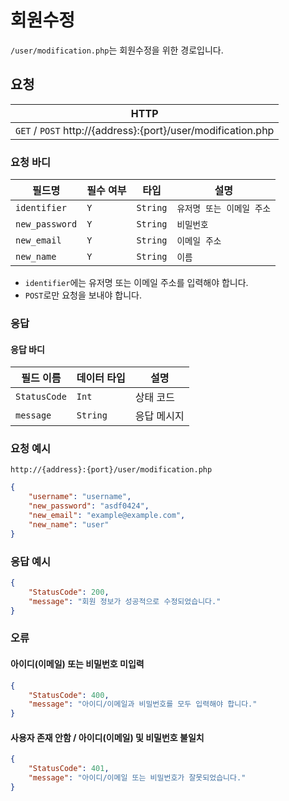 
# 회원수정
`/user/modification.php`는 회원수정을 위한 경로입니다.

## 요청
|HTTP|
|--|
| `GET` / `POST` http://{address}:{port}/user/modification.php |

### 요청 바디
|필드명|필수 여부|타입|설명|
|--|--|--|--|
| `identifier` | `Y` | `String` | `유저명 또는 이메일 주소` |
| `new_password` | `Y` | `String` | `비밀번호` |
| `new_email` | `Y` | `String` | `이메일 주소` |
| `new_name` | `Y` | `String` | `이름` |

* `identifier`에는 유저명 또는 이메일 주소를 입력해야 합니다.
* `POST`로만 요청을 보내야 합니다.

### 응답
#### 응답 바디
|필드 이름|데이터 타입|설명|
|--|--|--|
|`StatusCode`|`Int`|상태 코드|
|`message`|`String`|응답 메시지|

### 요청 예시
```url
http://{address}:{port}/user/modification.php
```

```json
{
    "username": "username",
    "new_password": "asdf0424",
    "new_email": "example@example.com",
    "new_name": "user"
}
```

### 응답 예시
```JSON
{
	"StatusCode": 200,
	"message": "회원 정보가 성공적으로 수정되었습니다."
}
```

### 오류
#### 아이디(이메일) 또는 비밀번호 미입력
```JSON
{
	"StatusCode": 400,
	"message": "아이디/이메일과 비밀번호를 모두 입력해야 합니다."
}
```

#### 사용자 존재 안함 / 아이디(이메일) 및 비밀번호 불일치
```JSON
{
	"StatusCode": 401,
	"message": "아이디/이메일 또는 비밀번호가 잘못되었습니다."
}
```
